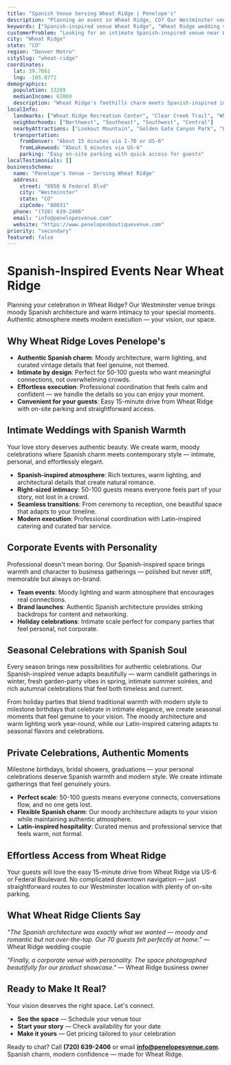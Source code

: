 ```yaml
---
title: "Spanish Venue Serving Wheat Ridge | Penelope's"
description: "Planning an event in Wheat Ridge, CO? Our Westminster venue offers moody Spanish architecture and intimate spaces for 50-100 guests. Authentic atmosphere."
keywords: ["Spanish-inspired venue Wheat Ridge", "Wheat Ridge wedding venue", "intimate event space Wheat Ridge CO", "moody venue near Wheat Ridge", "50-100 guest venue Wheat Ridge", "Westminster venue serving Wheat Ridge"]
customerProblem: "Looking for an intimate Spanish-inspired venue near Wheat Ridge with authentic atmosphere and modern execution for 50-100 guests?"
city: "Wheat Ridge"
state: "CO"
region: "Denver Metro"
citySlug: "wheat-ridge"
coordinates:
  lat: 39.7661
  lng: -105.0772
demographics:
  population: 33289
  medianIncome: 62000
  description: "Wheat Ridge's foothills charm meets Spanish-inspired intimacy—perfect for authentic weddings, celebrations, and meaningful corporate moments."
localInfo:
  landmarks: ["Wheat Ridge Recreation Center", "Clear Creek Trail", "Wheat Ridge Greenbelt", "Historic Downtown"]
  neighborhoods: ["Northwest", "Southeast", "Southwest", "Central"]
  nearbyAttractions: ["Lookout Mountain", "Golden Gate Canyon Park", "Local breweries", "Foothills trails"]
  transportation:
    fromDenver: "About 15 minutes via I-70 or US-6"
    fromLakewood: "About 5 minutes via US-6"
    parking: "Easy on-site parking with quick access for guests"
localTestimonials: []
businessSchema:
  name: "Penelope's Venue – Serving Wheat Ridge"
  address:
    street: "8050 N Federal Blvd"
    city: "Westminster"
    state: "CO"
    zipCode: "80031"
  phone: "(720) 639-2406"
  email: "info@penelopesvenue.com"
  website: "https://www.penelopesboutiquevenue.com"
priority: "secondary"
featured: false
---
```


# Spanish-Inspired Events Near Wheat Ridge

Planning your celebration in Wheat Ridge? Our Westminster venue brings moody Spanish architecture and warm intimacy to your special moments. Authentic atmosphere meets modern execution — your vision, our space.

## Why Wheat Ridge Loves Penelope's

- **Authentic Spanish charm**: Moody architecture, warm lighting, and curated vintage details that feel genuine, not themed.
- **Intimate by design**: Perfect for 50-100 guests who want meaningful connections, not overwhelming crowds.
- **Effortless execution**: Professional coordination that feels calm and confident — we handle the details so you can enjoy your moment.
- **Convenient for your guests**: Easy 15-minute drive from Wheat Ridge with on-site parking and straightforward access.

## Intimate Weddings with Spanish Warmth

Your love story deserves authentic beauty. We create warm, moody celebrations where Spanish charm meets contemporary style — intimate, personal, and effortlessly elegant.

- **Spanish-inspired atmosphere**: Rich textures, warm lighting, and architectural details that create natural romance.
- **Right-sized intimacy**: 50-100 guests means everyone feels part of your story, not lost in a crowd.
- **Seamless transitions**: From ceremony to reception, one beautiful space that adapts to your timeline.
- **Modern execution**: Professional coordination with Latin-inspired catering and curated bar service.

## Corporate Events with Personality

Professional doesn't mean boring. Our Spanish-inspired space brings warmth and character to business gatherings — polished but never stiff, memorable but always on-brand.

- **Team events**: Moody lighting and warm atmosphere that encourages real connections.
- **Brand launches**: Authentic Spanish architecture provides striking backdrops for content and networking.
- **Holiday celebrations**: Intimate scale perfect for company parties that feel personal, not corporate.

## Seasonal Celebrations with Spanish Soul

Every season brings new possibilities for authentic celebrations. Our Spanish-inspired venue adapts beautifully — warm candlelit gatherings in winter, fresh garden-party vibes in spring, intimate summer soirées, and rich autumnal celebrations that feel both timeless and current.

From holiday parties that blend traditional warmth with modern style to milestone birthdays that celebrate in intimate elegance, we create seasonal moments that feel genuine to your vision. The moody architecture and warm lighting work year-round, while our Latin-inspired catering adapts to seasonal flavors and celebrations.

## Private Celebrations, Authentic Moments

Milestone birthdays, bridal showers, graduations — your personal celebrations deserve Spanish warmth and modern style. We create intimate gatherings that feel genuinely yours.

- **Perfect scale**: 50-100 guests means everyone connects, conversations flow, and no one gets lost.
- **Flexible Spanish charm**: Our moody architecture adapts to your vision while maintaining authentic atmosphere.
- **Latin-inspired hospitality**: Curated menus and professional service that feels warm, not formal.

## Effortless Access from Wheat Ridge

Your guests will love the easy 15-minute drive from Wheat Ridge via US-6 or Federal Boulevard. No complicated downtown navigation — just straightforward routes to our Westminster location with plenty of on-site parking.

## What Wheat Ridge Clients Say

*"The Spanish architecture was exactly what we wanted — moody and romantic but not over-the-top. Our 70 guests felt perfectly at home."* — Wheat Ridge wedding couple

*"Finally, a corporate venue with personality. The space photographed beautifully for our product showcase."* — Wheat Ridge business owner

## Ready to Make It Real?

Your vision deserves the right space. Let's connect.

- **See the space** — Schedule your venue tour
- **Start your story** — Check availability for your date  
- **Make it yours** — Get pricing tailored to your celebration

Ready to chat? Call **(720) 639-2406** or email **info@penelopesvenue.com**. Spanish charm, modern confidence — made for Wheat Ridge.
